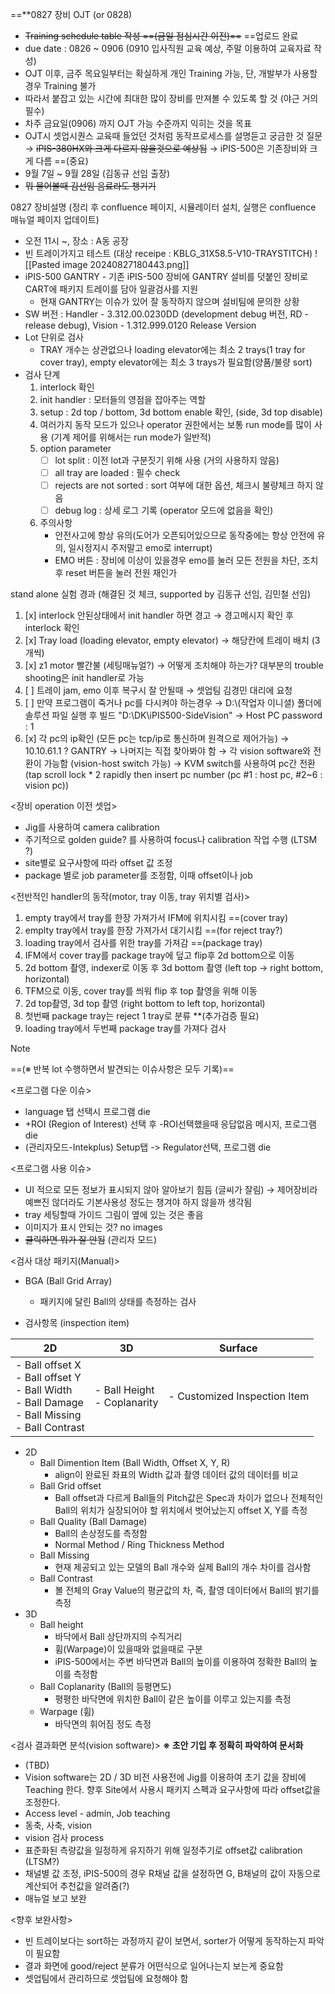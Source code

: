 ==**0827 장비 OJT (or 0828)
- ~~Training schedule table 작성 ==(금일 점심시간 이전)==~~ ==업로드 완료
- due date : 0826 ~ 0906 (0910 입사직원 교육 예상, 주말 이용하여 교육자료 작성)
- OJT 이후, 금주 목요일부터는 확실하게 개인 Training 가능, 단, 개발부가 사용할 경우 Training 불가
- 따라서 붙잡고 있는 시간에 최대한 많이 장비를 만져볼 수 있도록 할 것 (야근 거의 필수)
- 차주 금요일(0906) 까지 OJT 가능 수준까지 익히는 것을 목표
- OJT시 셋업시퀀스 교육때 들었던 것처럼 동작프로세스를 설명듣고 궁금한 것 질문
  → ~~iPIS-380HX와 크게 다르지 않을것으로 예상됨~~
  → iPIS-500은 기존장비와 크게 다름 ==(중요)
- 9월 7일 ~ 9월 28일 (김동규 선임 출장)
- ~~뭐 물어볼때 김선임 음료라도 챙기기~~

0827 장비설명 (정리 후 confluence 페이지, 시뮬레이터 설치, 실행은 confluence 매뉴얼 페이지 업데이트)
- 오전 11시 ~, 장소 : A동 공장
- 빈 트레이가지고 테스트 (대상 receipe : KBLG_31X58.5-V10-TRAYSTITCH)
  ![[Pasted image 20240827180443.png]]
- iPIS-500 GANTRY - 기존 iPIS-500 장비에 GANTRY 설비를 덧붙인 장비로 CART에 패키지 트레이를 담아 일괄검사를 지원
	- 현재 GANTRY는 이슈가 있어 잘 동작하지 않으며 설비팀에 문의한 상황
- SW 버전 : Handler - 3.312.00.0230DD (development debug 버전, RD - release debug), Vision - 1.312.999.0120 Release Version
- Lot 단위로 검사
	- TRAY 개수는 상관없으나 loading elevator에는 최소 2 trays(1 tray for cover tray), empty elevator에는 최소 3 trays가 필요함(양품/불량 sort)
- 검사 단계
	1) interlock 확인
	2) init handler : 모터들의 영점을 잡아주는 역할
	3) setup : 2d top / bottom, 3d bottom enable 확인, (side, 3d top disable)
	4) 여러가지 동작 모드가 있으나 operator 권한에서는 보통 run mode를 많이 사용 (기계 제어를 위해서는 run mode가 일반적)
	5) option parameter
		- [ ] lot split : 이전 lot과 구분짓기 위해 사용 (거의 사용하지 않음)
		- [ ] all tray are loaded : 필수 check
		- [ ] rejects are not sorted : sort 여부에 대한 옵션, 체크시 불량체크 하지 않음
		- [ ] debug log : 상세 로그 기록 (operator 모드에 없음을 확인)
	6) 주의사항
		- 안전사고에 항상 유의(도어가 오픈되어있으므로 동작중에는 항상 안전에 유의, 일시정지시 주저말고 emo로 interrupt)
		- EMO 버튼 : 장비에 이상이 있을경우 emo를 눌러 모든 전원을 차단, 조치 후 reset 버튼을 눌러 전원 재인가

stand alone 실험 경과 (해결된 것 체크, supported by 김동규 선임, 김민철 선임)
1. [x] interlock 안된상태에서 init handler 하면 경고
       → 경고메시지 확인 후 interlock 확인
2. [x] Tray load (loading elevator, empty elevator)
       → 해당칸에 트레이 배치 (3개씩)
3. [x] z1 motor 빨간불 (세팅매뉴얼?)
       → 어떻게 조치해야 하는가? 대부분의 trouble shooting은 init handler로 가능
4. [ ] 트레이 jam, emo 이후 복구시 잘 안될때
       → 셋업팀 김경민 대리에 요청
5. [ ] 만약 프로그램이 죽거나 pc를 다시켜야 하는경우
       → D:\\(작업자 이니셜) 폴더에 솔루션 파일 실행 후 빌드 "D:\\DK\\iPIS500-SideVision"
       → Host PC password : 1
7. [x] 각 pc의 ip확인 (모든 pc는 tcp/ip로 통신하며 원격으로 제어가능)
       → 10.10.61.1 ? GANTRY
       → 나머지는 직접 찾아봐야 함
       → 각 vision software와 전환이 가능함 (vision-host switch 가능)
       → KVM switch를 사용하여 pc간 전환 (tap scroll lock * 2 rapidly then insert pc number (pc #1 : host pc, #2~6 : vision pc))

<장비 operation 이전 셋업>
- Jig를 사용하여 camera calibration
- 주기적으로 golden guide? 를 사용하여 focus나 calibration 작업 수행 (LTSM ?)
- site별로 요구사항에 따라 offset 값 조정
- package 별로 job parameter를 조정함, 이때 offset이나 job 

<전반적인 handler의 동작(motor, tray 이동, tray 위치별 검사)>
1. empty tray에서 tray를 한장 가져가서 IFM에 위치시킴 ==(cover tray)
2. emplty tray에서 tray를 한장 가져가서 대기시킴 ==(for reject tray?)
3. loading tray에서 검사를 위한 tray를 가져감 ==(package tray)
4. IFM에서 cover tray를 package tray에 덮고 flip후 2d bottom으로 이동
5. 2d bottom 촬영, indexer로 이동 후 3d bottom 촬영 (left top -> right bottom, horizontal)
6. TFM으로 이동, cover tray를 씌워 flip 후 top 촬영을 위해 이동
7. 2d top촬영, 3d top 촬영 (right bottom to left top, horizontal)
8. 첫번째 package tray는 reject 1 tray로 분류 **(추가검증 필요)
9. loading tray에서 두번째 package tray를 가져다 검사

> [!NOTE]
> ==(※ 반복 lot 수행하면서 발견되는 이슈사항은 모두 기록)==

<프로그램 다운 이슈>
- language 탭 선택시 프로그램 die
- +ROI (Region of Interest) 선택 후 -ROI선택했을때 응답없음 메시지, 프로그램 die
- (관리자모드-Intekplus) Setup탭 -> Regulator선택, 프로그램 die

<프로그램 사용 이슈>
- UI 적으로 모든 정보가 표시되지 않아 알아보기 힘듬 (글씨가 잘림)
  → 제어장비라 예쁘진 않더라도 기본사용성 정도는 챙겨야 하지 않을까 생각됨
- tray 세팅할때 가이드 그림이 옆에 있는 것은 좋음
- 이미지가 표시 안되는 것? no images
- ~~클릭하면 뭐가 잘 안됨~~ (관리자 모드)

<검사 대상 패키지(Manual)>
- BGA (Ball Grid Array)
	- 패키지에 달린 Ball의 상태를 측정하는 검사

- 검사항목 (inspection item)

| 2D                                                                                                       | 3D                             | Surface                      |
| -------------------------------------------------------------------------------------------------------- | ------------------------------ | ---------------------------- |
| - Ball offset X<br>- Ball offset Y<br>- Ball Width<br>- Ball Damage<br>- Ball Missing<br>- Ball Contrast | - Ball Height<br>- Coplanarity | - Customized Inspection Item |
- 2D
	- Ball Dimention Item (Ball Width, Offset X, Y, R)
		- align이 완료된 좌표의 Width 값과 촬영 데이터 값의 데이터를 비교
	- Ball Grid offset
		- Ball offset과 다르게 Ball들의 Pitch값은 Spec과 차이가 없으나 전체적인 Ball의 위치가 실장되어야 할 위치에서 벗어났는지 offset X, Y를 측정
	- Ball  Quality (Ball Damage)
		- Ball의 손상정도를 측정함
		- Normal Method / Ring Thickness Method
	- Ball Missing
		- 현재 제공되고 있는 모델의 Ball 개수와 실제 Ball의 개수 차이를 검사함
	- Ball Contrast
		- 볼 전체의 Gray Value의 평균값의 차, 즉, 촬영 데이터에서 Ball의 밝기를 측정
- 3D
	- Ball height
		- 바닥에서 Ball 상단까지의 수직거리
		- 휨(Warpage)이 있을때와 없을때로 구분
		- iPIS-500에서는 주변 바닥면과 Ball의 높이를 이용하여 정확한 Ball의 높이를 측정함
	- Ball Coplanarity (Ball의 등평면도)
		- 평평한 바닥면에 위치한 Ball이 같은 높이를 이루고 있는지를 측정
	- Warpage (휨)
		- 바닥면의 휘어짐 정도 측정


<검사 결과화면 분석(vision software)> **※ 초안 기입 후 정확히 파악하여 문서화**
- (TBD)
- Vision software는 2D / 3D 비전 사용전에 Jig를 이용하여 초기 값을 장비에 Teaching 한다. 향후 Site에서 사용시 패키지 스펙과 요구사항에 따라 offset값을 조정한다.
- Access level - admin, Job teaching
- 동축, 사축, vision
- vision 검사 process
- 표준화된 측량값을 일정하게 유지하기 위해 일정주기로 offset값 calibration (LTSM?)
- 채널별 값 조정, iPIS-500의 경우 R채널 값을 설정하면 G, B채널의 값이 자동으로 계산되어 추천값을 알려줌(?)
- 매뉴얼 보고 보완

<향후 보완사항>
- 빈 트레이보다는 sort하는 과정까지 같이 보면서, sorter가 어떻게 동작하는지 파악이 필요함    
- 결과 화면에 good/reject 분류가 어떤식으로 일어나는지 보는게 중요함
- 셋업팀에서 관리하므로 셋업팀에 요청해야 함